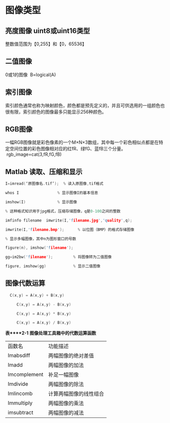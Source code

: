 # 图像类型
## 亮度图像 uint8或uint16类型
整数值范围为【0,255】和【0，65536】

## 二值图像
0或1的图像
 B=logical(A)

## 索引图像
索引颜色通常也称为映射颜色，颜色都是预先定义的，并且可供选用的一组颜色也很有限，索引颜色的图像最多只能显示256种颜色。

## RGB图像
一幅RGB图像就是彩色像素的一个M×N×3数组，其中每一个彩色相似点都是在特定空间位置的彩色图像相对应的红fR、绿fG、蓝fB三个分量。
 rgb_image=cat(3,fR,fG,fB)


## Matlab 读取、压缩和显示

```c++
I=imread(‘原图像名.tif’);  % 读入原图像,tif格式

whos I                 % 显示图像I的基本信息

imshow(I)              % 显示图像

% 这种格式知识用于jpg格式，压缩存储图像，q是0-100之间的整数

imfinfo filename  imwrite(I,'filename.jpg','quality',q);

imwrite(I,'filename.bmp');      % 以位图（BMP）的格式存储图像

% 显示多幅图像，其中n为图形窗口的号数

figure(n), imshow('filename');

gg=im2bw('filename');         % 将图像转为二值图像

figure, imshow(gg)            % 显示二值图像
```


## 图像代数运算
```c++
  C(x,y) = A(x,y) + B(x,y)

     C(x,y) = A(x,y) - B(x,y)

     C(x,y) = A(x,y) * B(x,y)

     C(x,y) = A(x,y) / B(x,y)
```

**表****2-1** **图像处理工具箱中的代数运算函数**

|              |             |
| ------------ | ----------- |
| 函数名          | 功能描述        |
| Imabsdiff    | 两幅图像的绝对差值   |
| Imadd        | 两幅图像的加法     |
| Imcomplement | 补足一幅图像      |
| Imdivide     | 两幅图像的除法     |
| Imlincomb    | 计算两幅图像的线性组合 |
| Immultiply   | 两幅图像的乘法     |
| imsubtract   | 两幅图像的减法     |